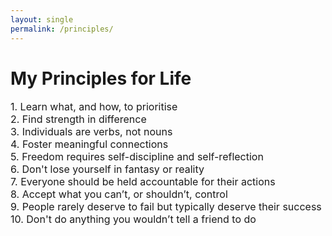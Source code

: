 ```yaml
---
layout: single
permalink: /principles/
---
```

<h1>My Principles for Life</h1>
<p style="font-size: 16px;">
1. Learn what, and how, to prioritise <br>
2. Find strength in difference <br>
3. Individuals are verbs, not nouns <br>
4. Foster meaningful connections <br>
5. Freedom requires self-discipline and self-reflection <br> 
6. Don't lose yourself in fantasy or reality <br>
7. Everyone should be held accountable for their actions <br>
8. Accept what you can’t, or shouldn’t, control <br>
9. People rarely deserve to fail but typically deserve their success 
10. Don't do anything you wouldn’t tell a friend to do <br>


